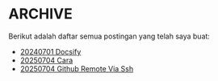 # ARCHIVE
 Berikut adalah daftar semua postingan yang telah saya buat:
  * [20240701 Docsify](/posts/20240701_docsify)
  * [20250704 Cara](/posts/20250704_Cara)
  * [20250704 Github Remote Via Ssh](/posts/20250704_github_remote_via_ssh)
